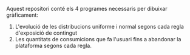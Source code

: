 Aquest repositori conté els 4 programes necessaris per dibuixar gràficament:
1. L'evolució de les distribucions uniforme i normal segons cada regla d'exposició de contingut
2. Les quantitats de consumicions que fa l'usuari fins a abandonar la plataforma segons cada regla.

